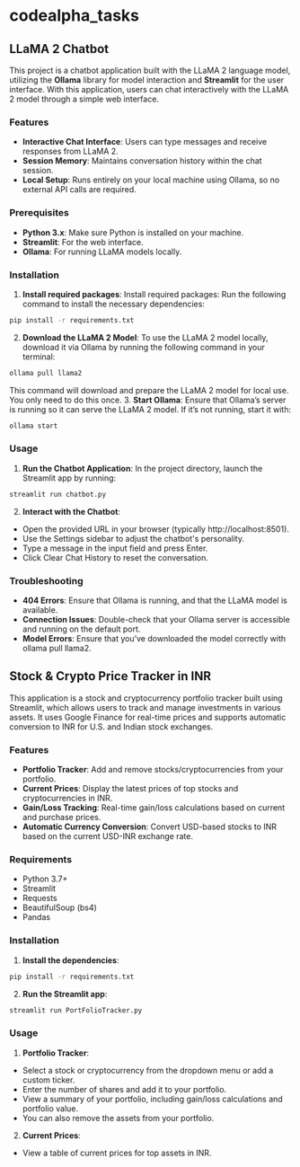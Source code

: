 # codealpha_tasks
## LLaMA 2 Chatbot

This project is a chatbot application built with the LLaMA 2 language model, utilizing the **Ollama** library for model interaction and **Streamlit** for the user interface. With this application, users can chat interactively with the LLaMA 2 model through a simple web interface.

### Features

- **Interactive Chat Interface**: Users can type messages and receive responses from LLaMA 2.
- **Session Memory**: Maintains conversation history within the chat session.
- **Local Setup**: Runs entirely on your local machine using Ollama, so no external API calls are required.

### Prerequisites

- **Python 3.x**: Make sure Python is installed on your machine.
- **Streamlit**: For the web interface.
- **Ollama**: For running LLaMA models locally.

### Installation

1. **Install required packages**: Install required packages: Run the following command to install the necessary dependencies:
```bash
pip install -r requirements.txt
```
2. **Download the LLaMA 2 Model**: To use the LLaMA 2 model locally, download it via Ollama by running the following command in your terminal:
```bash
ollama pull llama2
```
This command will download and prepare the LLaMA 2 model for local use. You only need to do this once.
3. **Start Ollama**: Ensure that Ollama’s server is running so it can serve the LLaMA 2 model. If it’s not running, start it with:
```bash
ollama start
```

### Usage

1. **Run the Chatbot Application**: In the project directory, launch the Streamlit app by running:
```bash
streamlit run chatbot.py
```
2. **Interact with the Chatbot**:

- Open the provided URL in your browser (typically http://localhost:8501).
- Use the Settings sidebar to adjust the chatbot's personality.
- Type a message in the input field and press Enter.
- Click Clear Chat History to reset the conversation.

### Troubleshooting

- **404 Errors**: Ensure that Ollama is running, and that the LLaMA model is available.
- **Connection Issues**: Double-check that your Ollama server is accessible and running on the default port.
- **Model Errors**: Ensure that you’ve downloaded the model correctly with ollama pull llama2.

## Stock & Crypto Price Tracker in INR

This application is a stock and cryptocurrency portfolio tracker built using Streamlit, which allows users to track and manage investments in various assets. It uses Google Finance for real-time prices and supports automatic conversion to INR for U.S. and Indian stock exchanges.

### Features

- **Portfolio Tracker**: Add and remove stocks/cryptocurrencies from your portfolio.
- **Current Prices**: Display the latest prices of top stocks and cryptocurrencies in INR.
- **Gain/Loss Tracking**: Real-time gain/loss calculations based on current and purchase prices.
- **Automatic Currency Conversion**: Convert USD-based stocks to INR based on the current USD-INR exchange rate.

### Requirements

- Python 3.7+
- Streamlit
- Requests
- BeautifulSoup (bs4)
- Pandas

### Installation

1. **Install the dependencies**:
```bash
pip install -r requirements.txt
```

2. **Run the Streamlit app**:
```bash
streamlit run PortFolioTracker.py
```

### Usage

1. **Portfolio Tracker**:
- Select a stock or cryptocurrency from the dropdown menu or add a custom ticker.
- Enter the number of shares and add it to your portfolio.
- View a summary of your portfolio, including gain/loss calculations and portfolio value.
- You can also remove the assets from your portfolio.

2. **Current Prices**:
- View a table of current prices for top assets in INR.
